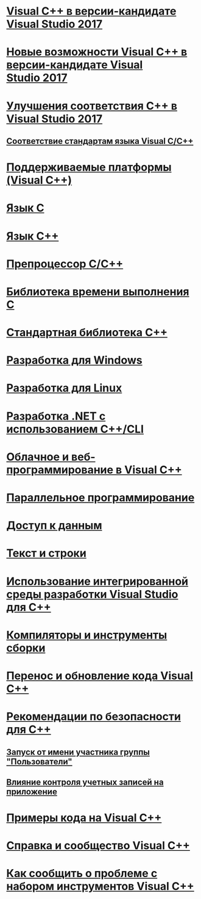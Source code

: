 # [Visual C++ в версии-кандидате Visual Studio 2017](visual-cpp-in-visual-studio.md)
# [Новые возможности Visual C++ в версии-кандидате Visual Studio 2017](what-s-new-for-visual-cpp-in-visual-studio.md)
# [Улучшения соответствия C++ в Visual Studio 2017](cpp-conformance-improvements-2017.md)
## [Соответствие стандартам языка Visual C/C++](c-cpp-language-conformance.md)
# [Поддерживаемые платформы (Visual C++)](supported-platforms-visual-cpp.md)
# [Язык C](c-language/c-language-reference.md)
# [Язык C++](cpp/cpp-language-reference.md)
# [Препроцессор C/C++](preprocessor/c-cpp-preprocessor-reference.md)
# [Библиотека времени выполнения C](c-runtime-library/c-run-time-library-reference.md)
# [Стандартная библиотека C++](standard-library/cpp-standard-library-reference.md)
# [Разработка для Windows](windows/overview-of-windows-programming-in-cpp.md)
# [Разработка для Linux](linux/download-install-and-setup-the-linux-development-workload.md)
# [Разработка .NET с использованием C++/CLI](dotnet/dotnet-programming-with-cpp-cli-visual-cpp.md)
# [Облачное и веб-программирование в Visual C++](cloud/cloud-and-web-programming-in-visual-cpp.md)
# [Параллельное программирование](parallel/parallel-programming-in-visual-cpp.md)
# [Доступ к данным](data/data-access-programming-mfc-atl.md)
# [Текст и строки](text/text-and-strings-in-visual-cpp.md)
# [Использование интегрированной среды разработки Visual Studio для C++](ide/ide-and-tools-for-visual-cpp-development.md)
# [Компиляторы и инструменты сборки](build/building-c-cpp-programs.md)
# [Перенос и обновление кода Visual C++](porting/visual-cpp-porting-and-upgrading-guide.md)
# [Рекомендации по безопасности для C++](security/security-best-practices-for-cpp.md)
## [Запуск от имени участника группы "Пользователи"](security/running-as-a-member-of-the-users-group.md)
## [Влияние контроля учетных записей на приложение](security/how-user-account-control-uac-affects-your-application.md)
# [Примеры кода на Visual C++](visual-cpp-samples.md)
# [Справка и сообщество Visual C++](visual-cpp-help-and-community.md)
# [Как сообщить о проблеме с набором инструментов Visual C++](how-to-report-a-problem-with-the-visual-cpp-toolset.md)